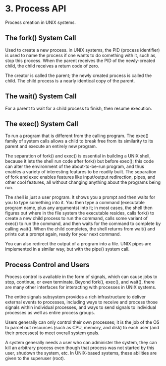 # 3. Process API
Process creation in UNIX systems. 

## The fork() System Call
Used to create a new process. in UNIX systems, the PID (process identifier) is used to name the process if one wants to do something with it, such as, stop this process. When the parent receives the PID of the newly-created child, the child receives a return code of zero.

The creator is called the parent; the newly created process is called the child. The child process is a nearly identical copy of the parent.

## The wait() System Call
For a parent to wait for a child process to finish, then resume execution.

## The exec() System Call
To run a program that is different from the calling program. The exec() family of system calls allows a child to break free from its similarity to its parent and execute an entirely new program.

The separation of fork() and exec() is essential in building a UNIX shell, because it lets the shell run code after fork() but before exec(); this code can alter the environment of the about-to-be-run program, and thus enables a variety of interesting features to be readily built. The separation of fork and exec enables features like input/output redirection, pipes, and other cool features, all without changing anything about the programs being run.

The shell is just a user program. It shows you a prompt and then waits for you to type something into it. You then type a command (executable program name, plus any arguments) into it; in most cases, the shell then figures out where in the file system the executable resides, calls fork() to create a new child process to run the command, calls some variant of exec() to run the command, and then waits for the command to complete by calling wait(). When the child completes, the shell returns from wait() and prints out a prompt again, ready for your next command.

You can also redirect the output of a program into a file. UNIX pipes are implemented in a similar way, but with the pipe() system call.

## Process Control and Users
Process control is available in the form of signals, which can cause jobs to stop, continue, or even terminate. Beyond fork(), exec(), and wait(), there are many other interfaces for interacting with processes in UNIX systems.

The entire signals subsystem provides a rich infrastructure to deliver external events to processes, including ways to receive and process those signals within individual processes, and ways to send signals to individual processes as well as entire process groups.

Users generally can only control their own processes; it is the job of the OS to parcel out resources (such as CPU, memory, and disk) to each user (and their processes) to meet overall system goals.

A system generally needs a user who can administer the system, they can kill an arbitrary process even though that process was not started by this user, shudown the system, etc. In UNIX-based systems, these abilities are given to the superuser (root).













